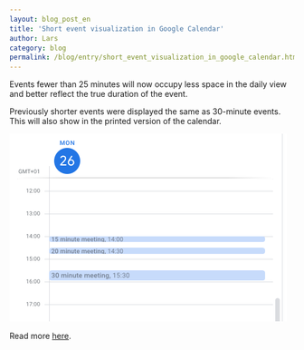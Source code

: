 ```yaml
---
layout: blog_post_en
title: 'Short event visualization in Google Calendar'
author: Lars
category: blog
permalink: /blog/entry/short_event_visualization_in_google_calendar.html
---
```


Events fewer than 25 minutes will now occupy less space in the daily view and better reflect the true duration of the event.

Previously shorter events were displayed the same as 30-minute events. This will also show in the printed version of the calendar.

![](/assets/blog/2020-10-26-short-event-visualization-in-google-calendar/calendar@2x.png)

Read more [here](https://gsuiteupdates.googleblog.com/2020/07/better-visualize-shorter-meetings-in-calendar.html).